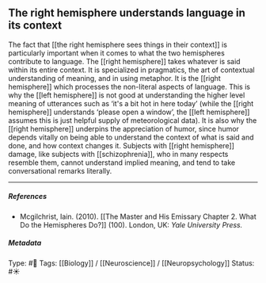 ## The right hemisphere understands language in its context # 

The fact that [[the right hemisphere sees things in their context]] is particularly important when it comes to what the two hemispheres contribute to language. The [[right hemisphere]] takes whatever is said within its entire context. It is specialized in pragmatics, the art of contextual understanding of meaning, and in using metaphor. It is the [[right hemisphere]] which processes the non-literal aspects of language. This is why the [[left hemisphere]] is not good at understanding the higher level meaning of utterances such as ‘it's a bit hot in here today’ (while the [[right hemisphere]] understands ‘please open a window’, the [[left hemisphere]] assumes this is just helpful supply of meteorological data). It is also why the [[right hemisphere]] underpins the appreciation of humor, since humor depends vitally on being able to understand the context of what is said and done, and how context changes it. Subjects with [[right hemisphere]] damage, like subjects with [[schizophrenia]], who in many respects resemble them, cannot understand implied meaning, and tend to take conversational remarks literally.

___

##### References

- Mcgilchrist, Iain. (2010). [[The Master and His Emissary Chapter 2. What Do the Hemispheres Do?]] (100). London, UK: _Yale University Press._

##### Metadata

Type: #🔴 
Tags: [[Biology]] / [[Neuroscience]] / [[Neuropsychology]] 
Status: #☀️ 